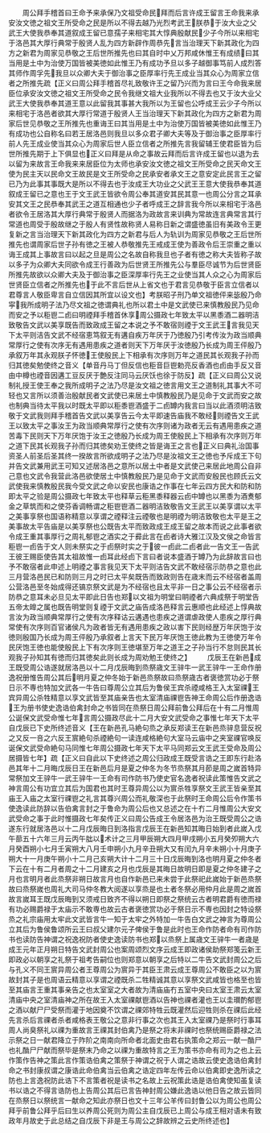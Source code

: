 <!-- { "loadSidebar": true } -->
　　周公拜手稽首曰王命予来承保乃文祖受命民拜而后言许成王留言王命我来承安汝文徳之祖文王所受命之民是所以不得去越乃光烈考武王朕恭于汝大业之父武王大使我恭奉其道叙成王留已意孺子来相宅其大惇典殷献民少子今所以来相宅于洛邑其大厚行典常于殷贤人乱为四方新辟作周恭先言当治理天下新其政化为四方之新君为周家见恭敬之王后世所推先也曰其自时中乂万邦咸休惟王有成绩曰其当用是土中为治使万国皆被美徳如此惟王乃有成功予旦以多子越御事笃前人成烈答其师作周孚先我旦以众卿大夫于御治事之臣厚率行先王成业当其众心为周家立信者之所推先疏【正义曰周公拜手稽首尽礼致敬许王之留乃兴而为言曰王今命我来居臣位承安汝文徳之祖文王所受命之民令我继文祖大业我所以不得去也又于汝大业父武王大使我恭奉其道王意以此留我其事甚大我所以为王留也公呼成王云少子今所以来相宅于洛邑者欲其大厚行常道于殷贤人王当治理天下新其政化为四方之新君为周家后世见恭敬之王所推先也重诲王曰其当用是土中为治使万国皆被美徳如此惟王乃有成功也公自称名曰若王居洛邑则我旦以多众君子卿大夫等及于御治事之臣厚率行前人先王成业使当其众心为周家后世人臣立信者之所推先言我留辅王使君臣皆为后世所推先期于上下俱显也正义曰拜是从命之事故云拜而后言许成王留也以退为去以留为来故言王命我来来居臣位为太师也承安汝文徳之祖文王所受命之民天命文王使为民主天以民命文王故民是文王所受命之民承安者承文王之意安定此民言王之留已乃为此事其事既大是所以不得去也于汝成王大功业之父武王王意大使我恭奉其道叙成王留已之意也王于文王武王皆欲令周公奉其道安其民其意一也周公分言之耳承安其文王之民恭奉其武王之道互相通也少子者呼成王之辞言我今所以来相宅于洛邑者欲令王居洛其大厚行典常于殷贤人而据洛为政故言来训典为常故连言典常言其行常道也周受于殷故继之于殷人有贤性故称贤人易称日新之谓盛徳虽旧有美政令王更复新之言当治理天下新其政化为四方之新君与后人为轨训为周家见恭敬之王后世所推先也谓周家后世子孙有徳之王被人恭敬推先王戒成王使为善政令后王崇重之重以诲王成其上事故言曰以起之旦是周公之名故自称我旦也子者有徳之称大夫皆称子故以多子为众卿大夫同欲令成王行善政为后世贤王所推先公与羣臣尽诚节为后世贤臣所推先故欲以众卿大夫及于御治事之臣深厚率行先王之业使当其人众之心为周家后世贤臣立信者之所推先也于此不言后世从上省文也于君言见恭敬于臣言立信者以君尊言人敬臣卑言自立信因其所宜以设文也】考朕昭子刑乃单文祖徳伻来毖殷乃命寜我所成明子法乃尽文祖之徳谓典礼也所以君土中是文武使已来慎教殷民乃见命而安之予以秬鬯二卣曰明禋拜手稽首休享周公摄政七年致太平以黑黍酒二器明洁致敬告文武以美享既告而致政成王留之本说之予不敢宿则禋于文王武王言我见天下太平则洁告文武不经宿恵笃叙无有遘自疾万年厌于乃徳殷乃引考传汝为政当顺典常厚行之使有次序无有遇用患疾之道者则天下万年厌于汝徳殷乃长成为周王伻殷乃承叙万年其永观朕子怀徳王使殷民上下相承有次序则万年之道民其长观我子孙而归其徳矣勉使终之音义【单音丹马丁但反信也秬音巨鬯勅亮反香酒也卣由手反又音由中樽也禋音因遘工豆反厌于艶反注同马云厌饫也徐于防反】疏【正义曰周公又说制礼授王使王奉之我所成明子之法乃尽是汝文祖之徳言用文王之道制礼其事大不可轻也又言所以须善治殷献民者文武使已来居土中慎教殷民乃是见命于文武而安之故也制典当待太平我以时既太平即以秬黍鬯酒盛于二卣罇内我言曰当以此酒须明洁致敬于文武我则拜手稽首告文武以美享告云今太平即速告庙我不敢经则禋告文王武王以致太平之事汝王为政当顺典常厚行之使有次序则诸为政者无云有遇用患疾之道苦毒下民则天下万年厌饱于汝王之徳殷乃长成为周王使殷民上下相承有次序则万年之道下民其长观我子孙而归其徳矣劝王使终之皆是诲王之言也正义曰典礼治国事资圣人前圣后圣其终一揆故言所欲成明子之法乃尽是汝祖文王之徳也予斥成王下句并告文武兼用武王可知又述居洛邑之意所以居土中者是文武使己来居此地周公自非己意也文武令我营此洛邑欲使居土中慎教殷民乃是见命于文武而安殷民也顾氏云文武使我来慎教殷民我今受文武之命以安民也康诰之作事在七年云四方民大和防和防即太平之验是周公摄政七年致太平也释草云秬黑黍释器云卣中罇也以黑黍为酒煑郁金之草筑而和之使芬香调畅谓之秬鬯鬯酒二器明洁致敬告文王武王以美享谓以太平之美事享祭也国语称精意以享谓之禋释注云禋敬也是明禋为明洁致敬也太平是王之美事故太平告庙是以美享祭也公既告太平而致政成王成王留之故本而说之此事者欲令成王重其事厚行之周礼郁鬯之酒实之于彛此言在卣者诗大雅江汉及文侯之命皆言秬鬯一卣告于文人则未祭实之于卣祭时实之于彼一卣此二卣者此一告文王一告武王彼王赐臣使告其太祖故惟一卣耳此经卣下言曰者说本盛酒于罇乃为此辞故言曰也予不敢宿者此申述上明禋之事言我见天下太平则洁告文武不敢经宿示防恭之意也此三月营洛邑民已和防则三月之时已太平矣既告而致政则告在歳末而云不经宿者盖周公营洛邑至冬始成得还镐京祭文武是为不经宿也且太平非一日之事公云不经宿者示防恭之意耳未必旦见太平即此日告也郑以文祖为明堂曰眀禋者六典成祭于明堂告五帝太皥之属也既告明堂则复禋于文武之庙告成洛邑释言云惠顺也此经述上惇典故言汝为政当顺典常厚行之使有次序释诂云遘遇也患疾之道谓虐政使人患疾之厚行典常使有次序则百官诸侯凡为政者皆无有遇用患疾之政以害下民则经歴万年厌饱于汝徳则殷国乃长成为周王伻殷乃承叙者上言天下民万年厌饱王徳此教为王徳使万年令民厌饱王徳也能使殷民上下有次序则王徳堪至万年之道王之子孙当行不怠则民其长观我子孙知其有徳而归其徳矣此则长成为周劝勉王使终之】
　　戊辰王在新邑成王既受周公诰遂就居洛邑以十二月戊辰晦到烝祭歳文王骍牛一武王骍牛一王命作册逸祝册惟告周公其后明月夏之仲冬始于新邑烝祭故曰烝祭歳古者褒徳赏功必于祭日示不専也特加文武各一牛告曰尊周公立其后为鲁侯王宾杀禋咸格王入太室祼王宾异周公杀牲精意以享文武皆至其庙亲告也太室清庙祼鬯告神王命周公后作册逸诰王为册书使史逸诰伯禽封命之书皆同在烝祭日周公拜前鲁公拜后在十有二月惟周公诞保文武受命惟七年言周公摄政尽此十二月大安文武受命之事惟七年天下太平自戊辰已下史所终述音义【王在新邑孔马絶句烝之承反郑读王在新邑烝骍息营反祝之又反一咅之六反王賔絶句杀禋絶句一读连咸格絶句大室马云庙中之夹室祼官唤反诞保文武受命絶句马同惟七年周公摄政七年天下太平马同郑云文王武王受命及周公居摄皆七年】疏【正义曰自此以下史终述之周公归政成王既受言诰之王即东行赴洛邑其年十二月晦戊辰日王在新邑后月是夏之仲冬为冬节烝祭其月莭是周之嵗首特异常祭加文王骍牛一武王骍牛一王命有司作防书乃使史官名逸者祝读此策惟告文武之神言周公有功宜立其后为国君也其时王尊异周公以为賔杀牲享祭文王武王皆亲至其庙王入庙之太室行祼鬯之礼言其尊兴周公而礼敬深也于此祭时王命周公后令作策书使逸读此防辞以告伯禽言封之于鲁命为周公后也又总述之在十冇二月惟周公大安文武受命之事于此时惟摄政七年矣传正义曰周公告成王令居洛邑为治王既受周公之诰遂东行就居洛邑以十二月戊辰晦日到洛指言戊辰王在新邑知其晦日始到者此嵗入戊午蔀五十六年三月云丙午朏以术计之三月甲辰朔大四月甲戌朔小五月癸夘朔大六月癸酉朔小七月壬寅朔大八月壬申朔小九月辛丑朔大又有闰九月辛未朔小十月庚子朔大十一月庚午朔小十二月己亥朔大计十二月三十日戊辰晦到洛也明月夏之仲冬者下云在十有二月者周之十二月建亥之月也戊辰是其晦日故明日即是夏之仲冬建子之月也言明月者此烝祭非朔日故言月也自作新邑已来未尝于此祭祀此嵗始于新邑烝祭故曰烝祭嵗也周礼大司马仲冬教大阅遂以享烝是也土者冬祭必用仲月此是周之嵗首故言嵗耳王既戊辰晦到又须戒日致齐不得以朔日即祭之祭统云古者明君爵有徳而禄有功必赐爵禄于太庙示不敢専也故云古者褒徳赏功必于祭日示不専也因封之特设祭烝之礼宗庙用太牢此文武皆言牛一知于太牢之外特加一牛告白文武之神言为尊周公立其后为鲁侯鲁颂所云王曰叔父建尔元子俾侯于鲁是此时也王命作防者命有司作防书也读防告神谓之祝逸祝防者使史逸读防书也郑以烝祭上属歳文王骍牛一者歳是成王元年正月朔日特告文武封周公也案周颂烈文序云成王即政诸侯助祭郑笺云新王即政必以朝享之礼祭于祖考告嗣位也则郑意以朝享之后特以二牛告文武封周公之后与孔义不同王賔异周公者王尊周公为賔异于其臣王肃云成王尊周公不敢臣之以为賔故封其子是也周语云精意以享谓之禋既杀二牲精诚其意以享祭文武咸皆也格至也皆至其庙言王重其事亲告之也太室室之大者故为清庙庙冇五室中央曰太室王肃云太室清庙中央之室清庙神之所在故王入太室祼献鬯酒以告神也祼者灌也王以圭瓉酌郁鬯之酒以献尸尸受祭而灌于地因奠不饮谓之祼郊特牲云既灌然后迎牲则杀在祼后此经先言杀后言祼者杀者咸格表王敬公之意非行事之次也其王入太室祼乃是祭时行事耳周人尚臭祭礼以祼为重故言王祼其封伯禽乃是祭之将末非祼时也祭统赐臣爵禄之法示祭之日一献君降立于阼阶之南南向所命者北面史由君右执策命之郑云一献一酳尸也礼酳尸尸献而祭毕是祭末乃命之以祼为重故特言之王为策书亦命有司为之也上云作策作告神之策此言作策诰伯禽之策祭于神谓之祝于人谓之诰故云使史逸诰伯禽封命之书封康叔谓之康诰此命伯禽当云伯禽之诰定四年左传云命以伯禽即史逸所读之防也上言逸祝防此诰下不言策者祝是读书之名故上云祝策此诰是诰伯禽使知虽复读书以诰之不得言诰防也上告周公其后已言告神封周公嫌此逸诰以他日告之故云皆同在烝祭日以祭统言一献命之知此亦祭日也文十三年公羊传曰封鲁公以为周公也周公拜乎前鲁公拜乎后曰生以养周公死则为周公主自戊辰已上周公与成王相对语未有致政年月故史于此总结之自戊辰下非是王与周公之辞故辨之云史所终述也】







